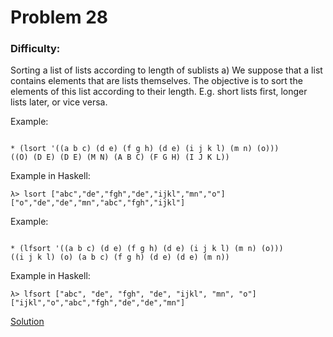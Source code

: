 # Problem 28
### Difficulty: 
Sorting a list of lists according to length of sublists
a) We suppose that a list contains elements that are lists themselves. The objective is to sort the elements of this list according to their length. E.g. short lists first, longer lists later, or vice versa.

Example:

```

* (lsort '((a b c) (d e) (f g h) (d e) (i j k l) (m n) (o)))
((O) (D E) (D E) (M N) (A B C) (F G H) (I J K L))
```
Example in Haskell:

```
λ> lsort ["abc","de","fgh","de","ijkl","mn","o"]
["o","de","de","mn","abc","fgh","ijkl"]
```
Example:

```

* (lfsort '((a b c) (d e) (f g h) (d e) (i j k l) (m n) (o)))
((i j k l) (o) (a b c) (f g h) (d e) (d e) (m n))
```
Example in Haskell:

```
λ> lfsort ["abc", "de", "fgh", "de", "ijkl", "mn", "o"]
["ijkl","o","abc","fgh","de","de","mn"]
```
[Solution](https://wiki.haskell.org/99_questions/Solutions/28)
